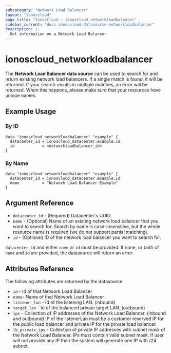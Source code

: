 ```yaml
---
subcategory: "Network Load Balancer"
layout: "ionoscloud"
page_title: "IonosCloud : ionoscloud_networkloadbalancer"
sidebar_current: "docs-ionoscloud-datasource-networkloadbalancer"
description: |-
  Get information on a Network Load Balancer
---
```


# ionoscloud_networkloadbalancer

The **Network Load Balancer data source** can be used to search for and return existing network load balancers.
If a single match is found, it will be returned. If your search results in multiple matches, an error will be returned.
When this happens, please make sure that your resources have unique names.

## Example Usage

### By ID
```hcl
data "ionoscloud_networkloadbalancer" "example" {
  datacenter_id = ionoscloud_datacenter.example.id
  id			= <networkloadbalancer_id>
}
```

### By Name
```hcl
data "ionoscloud_networkloadbalancer" "example" {
  datacenter_id = ionoscloud_datacenter.example.id
  name			= "Network Load Balancer Example"
}
```

## Argument Reference

* `datacenter_id` - (Required) Datacenter's UUID.
* `name` - (Optional) Name of an existing network load balancer that you want to search for. Search by name is case-insensitive, but the whole resource name is required (we do not support partial matching).
* `id` - (Optional) ID of the network load balancer you want to search for.

`datacenter_id` and either `name` or `id` must be provided. If none, or both of `name` and `id` are provided, the datasource will return an error.

## Attributes Reference

The following attributes are returned by the datasource:

* `id` - Id of that Network Load Balancer
* `name`- Name of that Network Load Balancer
* `listener_lan` - Id of the listening LAN. (inbound)
* `target_lan` - Id of the balanced private target LAN. (outbound)
* `ips` - Collection of IP addresses of the Network Load Balancer. (inbound and outbound) IP of the listenerLan must be a customer reserved IP for the public load balancer and private IP for the private load balancer.
* `lb_private_ips` - Collection of private IP addresses with subnet mask of the Network Load Balancer. IPs must contain valid subnet mask. If user will not provide any IP then the system will generate one IP with /24 subnet.

